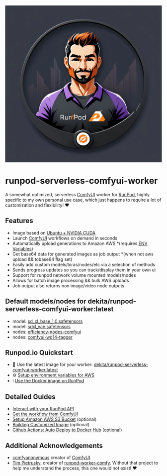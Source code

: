 <p align="center"><img src="assets/runpod-worker-logo.webp" title="Runpod Worker Thread" /></p>

# runpod-serverless-comfyui-worker
A somewhat optimized, serverless [ComfyUI](https://github.com/comfyanonymous/ComfyUI) worker for [RunPod](https://www.runpod.io/), highly specific to my own personal use case, which just happens to require a lot of customization and flexibility! :heart:


## Features 
* Image based on [Ubuntu + NVIDIA CUDA](https://hub.docker.com/r/nvidia/cuda)
* Launch [ComfyUI](https://github.com/comfyanonymous/ComfyUI) workflows on demand in seconds
* Automatically upload generations to Amazon AWS *(requires [ENV Variables](/readme/aws-setup.md))
* Get base64 data for generated images as job output *(when not aws upload && tobase64 flag set)
* Easily add custom models/loras/nodes/etc via a selection of methods
* Sends progress updates so you can track/display them in your own ui
* Support for runpod network volume mounted models/nodes
* Allows for batch image processing && bulk AWS uploads
* Job output also returns non image/video node outputs 


## Default models/nodes for dekita/runpod-serverless-comfyui-worker:latest
* model: [sd_xl_base_1.0.safetensors](https://huggingface.co/stabilityai/stable-diffusion-xl-base-1.0)
* model: [sdxl_vae.safetensors](https://huggingface.co/stabilityai/sdxl-vae/)
* nodes: [efficiency-nodes-comfyui](https://github.com/LucianoCirino/efficiency-nodes-comfyui)
* nodes: [comfyui-wd14-tagger](https://github.com/pythongosssss/ComfyUI-WD14-Tagger)


## Runpod.io Quickstart 
* 🐳 Use the latest image for your worker: [dekita/runpod-serverless-comfyui-worker:latest](https://hub.docker.com/r/dekita/runpod-serverless-comfyui-worker)
* ⚙️ [Setup environment variables for AWS](/readme/aws-setup.md)
* ℹ️ [Use the Docker image on RunPod](/readme/runpod-setup.md)


## Detailed Guides
* [Interact with your RunPod API](/readme/api-interactions.md) 
* [Get the workflow from ComfyUI](/readme/get-workflow.md) 
* [Setup Amazon AWS S3 Bucket](/readme/aws-setup.md) (optional)
* [Building Customized Image](/readme/custom-image.md) (optional)
* [Github Actions: Auto Deploy to Docker Hub](/readme/auto-deploy.md) (optional)


## Additional Acknowledgements
* [comfyanonymous](https://github.com/comfyanonymous) creator of [ComfyUI](https://github.com/comfyanonymous/ComfyUI).
* [Tim Pietrusky](https://github.com/TimPietrusky), creator of [runpod-worker-comfy](https://github.com/blib-la/runpod-worker-comfy). Without that project to help me understand the process, this one would not exist! :heart: 
